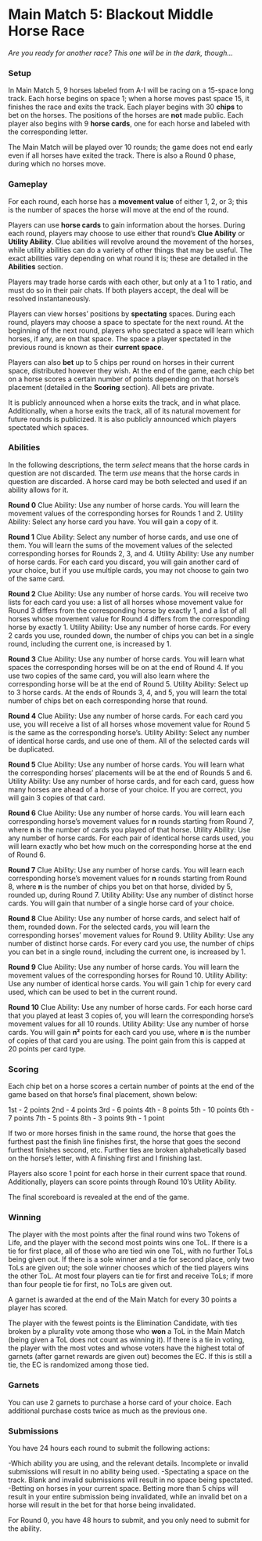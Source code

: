 # **Main Match 5: Blackout Middle Horse Race**

*Are you ready for another race? This one will be in the dark, though...*

### **Setup**

In Main Match 5, 9 horses labeled from A-I will be racing on a 15-space long track. Each horse begins on space 1; when a horse moves past space 15, it finishes the race and exits the track. Each player begins with 30 **chips** to bet on the horses. The positions of the horses are **not** made public. Each player also begins with 9 **horse cards**, one for each horse and labeled with the corresponding letter.

The Main Match will be played over 10 rounds; the game does not end early even if all horses have exited the track. There is also a Round 0 phase, during which no horses move.

### **Gameplay**

For each round, each horse has a **movement value** of either 1, 2, or 3; this is the number of spaces the horse will move at the end of the round.

Players can use **horse cards** to gain information about the horses. During each round, players may choose to use either that round’s **Clue Ability** or **Utility Ability**. Clue abilities will revolve around the movement of the horses, while utility abilities can do a variety of other things that may be useful. The exact abilities vary depending on what round it is; these are detailed in the **Abilities** section. 

Players may trade horse cards with each other, but only at a 1 to 1 ratio, and must do so in their pair chats. If both players accept, the deal will be resolved instantaneously.

Players can view horses’ positions by **spectating** spaces. During each round, players may choose a space to spectate for the next round. At the beginning of the next round, players who spectated a space will learn which horses, if any, are on that space. The space a player spectated in the previous round is known as their **current space**.

Players can also **bet** up to 5 chips per round on horses in their current space, distributed however they wish. At the end of the game, each chip bet on a horse scores a certain number of points depending on that horse’s placement (detailed in the **Scoring** section). All bets are private.

It is publicly announced when a horse exits the track, and in what place. Additionally, when a horse exits the track, all of its natural movement for future rounds is publicized. It is also publicly announced which players spectated which spaces.

### **Abilities**

In the following descriptions, the term *select* means that the horse cards in question are not discarded. The term *use* means that the horse cards in question are discarded. A horse card may be both selected and used if an ability allows for it.

__Round 0__
Clue Ability: Use any number of horse cards. You will learn the movement values of the corresponding horses for Rounds 1 and 2.
Utility Ability: Select any horse card you have. You will gain a copy of it.

__Round 1__
Clue Ability: Select any number of horse cards, and use one of them. You will learn the sums of the movement values of the selected corresponding horses for Rounds 2, 3, and 4.
Utility Ability: Use any number of horse cards. For each card you discard, you will gain another card of your choice, but if you use multiple cards, you may not choose to gain two of the same card.

__Round 2__
Clue Ability: Use any number of horse cards. You will receive two lists for each card you use: a list of all horses whose movement value for Round 3 differs from the corresponding horse by exactly 1, and a list of all horses whose movement value for Round 4 differs from the corresponding horse by exactly 1.
Utility Ability: Use any number of horse cards. For every 2 cards you use, rounded down, the number of chips you can bet in a single round, including the current one, is increased by 1.

__Round 3__
Clue Ability: Use any number of horse cards. You will learn what spaces the corresponding horses will be on at the end of Round 4. If you use two copies of the same card, you will also learn where the corresponding horse will be at the end of Round 5.
Utility Ability: Select up to 3 horse cards. At the ends of Rounds 3, 4, and 5, you will learn the total number of chips bet on each corresponding horse that round.

__Round 4__
Clue Ability: Use any number of horse cards. For each card you use, you will receive a list of all horses whose movement value for Round 5 is the same as the corresponding horse’s.
Utility Ability: Select any number of identical horse cards, and use one of them. All of the selected cards will be duplicated.

__Round 5__
Clue Ability: Use any number of horse cards. You will learn what the corresponding horses’ placements will be at the end of Rounds 5 and 6.
Utility Ability: Use any number of horse cards, and for each card, guess how many horses are ahead of a horse of your choice. If you are correct, you will gain 3 copies of that card.

__Round 6__
Clue Ability: Use any number of horse cards. You will learn each corresponding horse’s movement values for __n__ rounds starting from Round 7, where __n__ is the number of cards you played of that horse.
Utility Ability: Use any number of horse cards. For each pair of identical horse cards used, you will learn exactly who bet how much on the corresponding horse at the end of Round 6.

__Round 7__
Clue Ability: Use any number of horse cards. You will learn each corresponding horse’s movement values for __n__ rounds starting from Round 8, where __n__ is the number of chips you bet on that horse, divided by 5, rounded up, during Round 7.
Utility Ability: Use any number of distinct horse cards. You will gain that number of a single horse card of your choice.

__Round 8__
Clue Ability: Use any number of horse cards, and select half of them, rounded down. For the selected cards, you will learn the corresponding horses’ movement values for Round 9.
Utility Ability: Use any number of distinct horse cards. For every card you use, the number of chips you can bet in a single round, including the current one, is increased by 1.

__Round 9__
Clue Ability: Use any number of horse cards. You will learn the movement values of the corresponding horses for Round 10.
Utility Ability: Use any number of identical horse cards. You will gain 1 chip for every card used, which can be used to bet in the current round.

__Round 10__
Clue Ability: Use any number of horse cards. For each horse card that you played at least 3 copies of, you will learn the corresponding horse’s movement values for all 10 rounds.
Utility Ability: Use any number of horse cards. You will gain __n²__ points for each card you use, where __n__ is the number of copies of that card you are using. The point gain from this is capped at 20 points per card type.

### **Scoring**

Each chip bet on a horse scores a certain number of points at the end of the game based on that horse’s final placement, shown below:

1st - 2 points
2nd - 4 points
3rd - 6 points
4th - 8 points
5th - 10 points
6th - 7 points
7th - 5 points
8th - 3 points
9th - 1 point

If two or more horses finish in the same round, the horse that goes the furthest past the finish line finishes first, the horse that goes the second furthest finishes second, etc. Further ties are broken alphabetically based on the horse’s letter, with A finishing first and I finishing last.

Players also score 1 point for each horse in their current space that round. Additionally, players can score points through Round 10’s Utility Ability.

The final scoreboard is revealed at the end of the game.

### **Winning**

The player with the most points after the final round wins two Tokens of Life, and the player with the second most points wins one ToL. If there is a tie for first place, all of those who are tied win one ToL, with no further ToLs being given out. If there is a sole winner and a tie for second place, only two ToLs are given out; the sole winner chooses which of the tied players wins the other ToL. At most four players can tie for first and receive ToLs; if more than four people tie for first, no ToLs are given out.

A garnet is awarded at the end of the Main Match for every 30 points a player has scored.

The player with the fewest points is the Elimination Candidate, with ties broken by a plurality vote among those who **won** a ToL in the Main Match (being given a ToL does not count as winning it). If there is a tie in voting, the player with the most votes and whose voters have the highest total of garnets (after garnet rewards are given out) becomes the EC. If this is still a tie, the EC is randomized among those tied.

### **Garnets**

You can use 2 garnets to purchase a horse card of your choice. Each additional purchase costs twice as much as the previous one.

### **Submissions**

You have 24 hours each round to submit the following actions:

-Which ability you are using, and the relevant details. Incomplete or invalid submissions will result in no ability being used.
-Spectating a space on the track. Blank and invalid submissions will result in no space being spectated. 
-Betting on horses in your current space. Betting more than 5 chips will result in your entire submission being invalidated, while an invalid bet on a horse will result in the bet for that horse being invalidated. 

For Round 0, you have 48 hours to submit, and you only need to submit for the ability.

